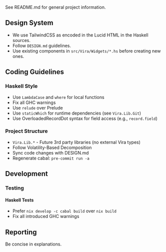 See README.md for general project information.

## Design System

- We use TailwindCSS as encoded in the Lucid HTML in the Haskell sources.
- Follow `DESIGN.md` guidelines.
- Use existing components in `src/Vira/Widgets/*.hs` before creating new ones.

## Coding Guidelines

### Haskell Style

- Use `LambdaCase` and `where` for local functions
- Fix all GHC warnings
- Use `relude` over Prelude
- Use `staticWhich` for runtime dependencies (see `Vira.Lib.Git`)
- Use OverloadedRecordDot syntax for field access (e.g., `record.field`)

### Project Structure

- `Vira.Lib.*` - Future 3rd party libraries (no external Vira types)
- Follow Volatility-Based Decomposition
- Sync code changes with DESIGN.md
- Regenerate cabal: `pre-commit run -a`

## Development

### Testing

#### Haskell Tests

- Prefer `nix develop -c cabal build` over `nix build`
- Fix all introduced GHC warnings

## Reporting

Be concise in explanations.
